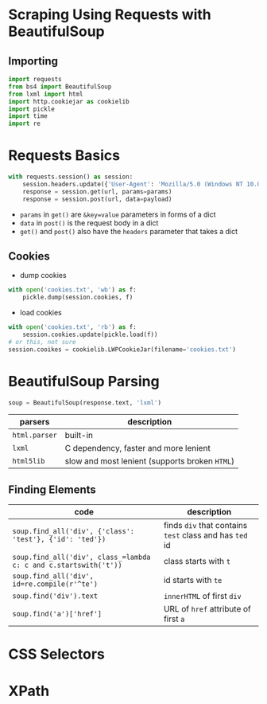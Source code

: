 # Scraping Using Requests with BeautifulSoup
## Importing
```python
import requests
from bs4 import BeautifulSoup
from lxml import html
import http.cookiejar as cookielib
import pickle
import time
import re
```

# Requests Basics
```python
with requests.session() as session:
    session.headers.update({'User-Agent': 'Mozilla/5.0 (Windows NT 10.0; Win64; x64) AppleWebKit/537.36 (KHTML, like Gecko) Chrome/70.0.3538.77 Safari/537.36'})
    response = session.get(url, params=params)
    response = session.post(url, data=payload)
```
- `params` in `get()` are `&key=value` parameters in forms of a dict
- `data` in `post()` is the request body in a dict
- `get()` and `post()` also have the `headers` parameter that takes a dict

## Cookies
- dump cookies
```python
with open('cookies.txt', 'wb') as f:
    pickle.dump(session.cookies, f)
```
- load cookies
```python
with open('cookies.txt', 'rb') as f:
    session.cookies.update(pickle.load(f))
# or this, not sure
session.cooikes = cookielib.LWPCookieJar(filename='cookies.txt')
```

# BeautifulSoup Parsing
```python
soup = BeautifulSoup(response.text, 'lxml')
```
| parsers       | description                                    |
|---------------|------------------------------------------------|
| `html.parser` | built-in                                       |
| `lxml`        | C dependency, faster and more lenient          |
| `html5lib`    | slow and most lenient (supports broken `HTML`) |

## Finding Elements
| code                                                             | description                                             |
|------------------------------------------------------------------|---------------------------------------------------------|
| `soup.find_all('div', {'class': 'test'}, {'id': 'ted'})`         | finds `div` that contains `test` class and has `ted` id |
| `soup.find_all('div', class_=lambda c: c and c.startswith('t'))` | class starts with `t`                                   |
| `soup.find_all('div', id=re.compile(r'^te')`                     | id starts with `te`                                     |
| `soup.find('div').text`                                          | `innerHTML` of first `div`                              |
| `soup.find('a')['href']`                                         | URL of `href` attribute of first `a`                    |

# CSS Selectors
# XPath
